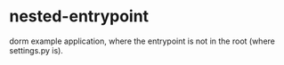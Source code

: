 # nested-entrypoint

dorm example application, where the entrypoint is not in the root (where settings.py is).